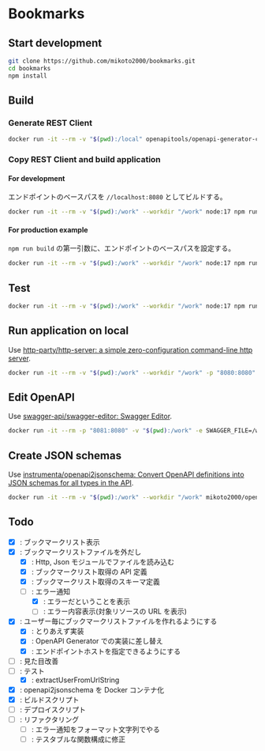 # Bookmarks

## Start development

```sh
git clone https://github.com/mikoto2000/bookmarks.git
cd bookmarks
npm install
```


## Build

### Generate REST Client

```sh
docker run -it --rm -v "$(pwd):/local" openapitools/openapi-generator-cli generate -i /local/openapi/openapi.yaml -g elm -o /local/openapi/dest
```

### Copy REST Client and build application

#### For development

エンドポイントのベースパスを `//localhost:8080` としてビルドする。

```sh
docker run -it --rm -v "$(pwd):/work" --workdir "/work" node:17 npm run build
```

#### For production example

`npm run build` の第一引数に、エンドポイントのベースパスを設定する。

```sh
docker run -it --rm -v "$(pwd):/work" --workdir "/work" node:17 npm run build -- //mikoto2000.github.io
```

## Test

```sh
docker run -it --rm -v "$(pwd):/work" --workdir "/work" node:17 npm run test
```


## Run application on local

Use [http-party/http-server: a simple zero-configuration command-line http server](https://github.com/http-party/http-server).

```sh
docker run -it --rm -v "$(pwd):/work" --workdir "/work" -p "8080:8080" node:17 npm run run -- -p 8080
```

## Edit OpenAPI

Use [swagger-api/swagger-editor: Swagger Editor](https://github.com/swagger-api/swagger-editor).

```sh
docker run -it --rm -p "8081:8080" -v "$(pwd):/work" -e SWAGGER_FILE=/work/openapi/openapi.yaml swaggerapi/swagger-editor
```


## Create JSON schemas

Use [instrumenta/openapi2jsonschema: Convert OpenAPI definitions into JSON schemas for all types in the API](https://github.com/instrumenta/openapi2jsonschema).

```sh
docker run -it --rm -v "$(pwd):/work" --workdir "/work" mikoto2000/openapi2jsonschema -o ./openapi/schemas ./openapi/openapi.yaml
```


## Todo

- [x] : ブックマークリスト表示
- [x] : ブックマークリストファイルを外だし
    - [x] : Http, Json モジュールでファイルを読み込む
    - [x] : ブックマークリスト取得の API 定義
    - [x] : ブックマークリスト取得のスキーマ定義
    - [ ] : エラー通知
        - [x] : エラーだということを表示
        - [ ] : エラー内容表示(対象リソースの URL を表示)
- [x] : ユーザー毎にブックマークリストファイルを作れるようにする
    - [x] : とりあえず実装
    - [x] : OpenAPI Generator での実装に差し替え
    - [x] : エンドポイントホストを指定できるようにする
- [ ] : 見た目改善
- [ ] : テスト
    - [x] : extractUserFromUrlString
- [x] : openapi2jsonschema を Docker コンテナ化
- [x] : ビルドスクリプト
- [ ] : デプロイスクリプト
- [ ] : リファクタリング
    - [ ] : エラー通知をフォーマット文字列でやる
    - [ ] : テスタブルな関数構成に修正
